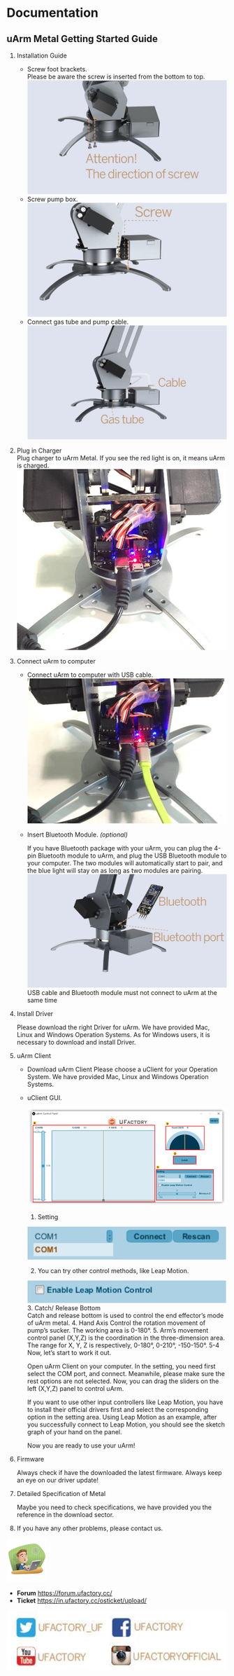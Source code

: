 # Documentation
## uArm Metal Getting Started Guide

1. Installation Guide
    - Screw foot brackets.  
    Please be aware the screw is inserted from the bottom to top.
![Screw](img/getting_started/guide-1.png)
    - Screw pump box.
![screw pump box](img/getting_started/guide-2.png)
    - Connect gas tube and pump cable.![Pump Cable](img/getting_started/guide-3.png)

2. Plug in Charger  
    Plug charger to uArm Metal. If you see the red light is on, it means uArm is charged.
![Charger](img/getting_started/guide-4.png)

3. Connect uArm to computer

    - Connect uArm to computer with USB cable.  
    ![Usb cable](img/getting_started/guide-5.png)
    - Insert Bluetooth Module. *(optional)*  

        If you have Bluetooth package with your
        uArm, you can plug the 4-pin Bluetooth module to uArm, and plug the USB Bluetooth module to your computer. The two modules will automatically start to pair, and the blue light will stay on as long as two modules are pairing.
![Bluetooth](img/getting_started/guide-6.png)
<font cord=red>USB cable and Bluetooth module must not connect to uArm at the same time</font>  

4. Install Driver

    Please download the right Driver for uArm. We have provided Mac, Linux and Windows Operation Systems. As for Windows users, it is necessary to download and install Driver.

5. uArm Client

    - Download uArm Client
    Please choose a uClient for your Operation System. We have provided Mac, Linux and Windows Operation Systems.
    - uClient GUI.

        ![uArm Client](img/getting_started/guide-7.png)
        1. Setting   

        ![Setting](img/getting_started/guide-8.png)

        2. You can try other control methods, like Leap Motion.  

        ![Leap Motion](img/getting_started/guide-9.png)
        3. Catch/ Release Bottom  
        Catch and release bottom is used to control the end effector’s mode of uArm metal.
        4. Hand Axis
        Control the rotation movement of pump’s sucker. The working area is 0-180°.
        5. Arm’s movement control panel
        (X,Y,Z) is the coordination in the three-dimension area. The range for X, Y, Z is
        respectively, 0-180°, 0-210°, -150-150°. 5-4 Now, let’s start to work it out.  

        Open uArm Client on your computer. In the setting, you need first select the COM port, and connect. Meanwhile, please make sure the rest options are not selected. Now, you can drag the sliders on the left (X,Y,Z) panel to control uArm.  

        If you want to use other input controllers like Leap Motion, you have to install their official drivers first and select the corresponding option in the setting area. Using Leap Motion as an example, after you successfully connect to Leap Motion, you should see the sketch graph of your hand on the panel.  

        Now you are ready to use your uArm!      

6. Firmware

    Always check if have the downloaded the latest firmware. Always keep an eye on our driver update!

7. Detailed Specification of Metal

    Maybe you need to check specifications, we have provided you the reference in the download sector.

8. If you have any other problems, please contact us.

![help](img/getting_started/guide-10.png)

- **Forum** https://forum.ufactory.cc/  
- **Ticket** https://in.ufactory.cc/osticket/upload/  

![](img/getting_started/guide-11.png)

